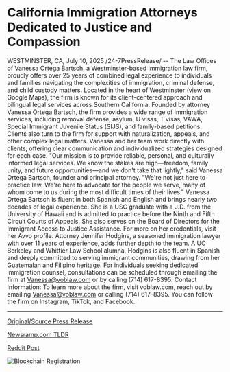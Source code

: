 # California Immigration Attorneys Dedicated to Justice and Compassion

WESTMINSTER, CA, July 10, 2025 /24-7PressRelease/ -- The Law Offices of Vanessa Ortega Bartsch, a Westminster-based immigration law firm, proudly offers over 25 years of combined legal experience to individuals and families navigating the complexities of immigration, criminal defense, and child custody matters. Located in the heart of Westminster (view on Google Maps), the firm is known for its client-centered approach and bilingual legal services across Southern California.  Founded by attorney Vanessa Ortega Bartsch, the firm provides a wide range of immigration services, including removal defense, asylum, U visas, T visas, VAWA, Special Immigrant Juvenile Status (SIJS), and family-based petitions. Clients also turn to the firm for support with naturalization, appeals, and other complex legal matters. Vanessa and her team work directly with clients, offering clear communication and individualized strategies designed for each case.  "Our mission is to provide reliable, personal, and culturally informed legal services. We know the stakes are high—freedom, family unity, and future opportunities—and we don't take that lightly," said Vanessa Ortega Bartsch, founder and principal attorney. "We're not just here to practice law. We're here to advocate for the people we serve, many of whom come to us during the most difficult times of their lives."  Vanessa Ortega Bartsch is fluent in both Spanish and English and brings nearly two decades of legal experience. She is a USC graduate with a J.D. from the University of Hawaii and is admitted to practice before the Ninth and Fifth Circuit Courts of Appeals. She also serves on the Board of Directors for the Immigrant Access to Justice Assistance. For more on her credentials, visit her Avvo profile.  Attorney Jennifer Hodgins, a seasoned immigration lawyer with over 11 years of experience, adds further depth to the team. A UC Berkeley and Whittier Law School alumna, Hodgins is also fluent in Spanish and deeply committed to serving immigrant communities, drawing from her Guatemalan and Filipino heritage.  For individuals seeking dedicated immigration counsel, consultations can be scheduled through emailing the firm at Vanessa@voblaw.com or by calling (714) 617-8395.  Contact Information: To learn more about the firm, visit voblaw.com, reach out by emailing Vanessa@voblaw.com or calling (714) 617-8395. You can follow the firm on Instagram, TikTok, and Facebook. 

---

[Original/Source Press Release](https://www.24-7pressrelease.com/press-release/524698/california-immigration-attorneys-dedicated-to-justice-and-compassion)
                    

[Newsramp.com TLDR](https://newsramp.com/curated-news/westminster-law-firm-champions-immigrant-rights-with-over-25-years-of-expertise/dc131e256991198e779db936925bc4d7) 

 



[Reddit Post](https://www.reddit.com/r/newsramp/comments/1lw6i9l/westminster_law_firm_champions_immigrant_rights/) 



![Blockchain Registration](https://cdn.newsramp.app/24-7PressRelease/qrcode/257/10/gulfQ_iu.webp)